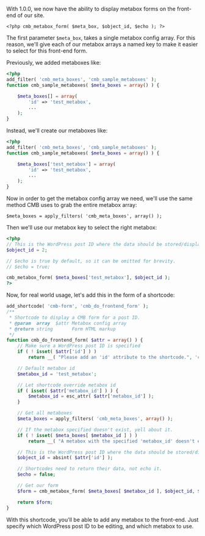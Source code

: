 With 1.0.0, we now have the ability to display metabox forms on the front-end of our site.

```
<?php cmb_metabox_form( $meta_box, $object_id, $echo ); ?>
```

The first parameter `$meta_box`, takes a single metabox config array. For this reason, we'll give each of our metabox arrays a named key to make it easier to select for this front-end form.

Previously, we added metaboxes like:
```php
<?php 
add_filter( 'cmb_meta_boxes', 'cmb_sample_metaboxes' );
function cmb_sample_metaboxes( $meta_boxes = array() ) {

	$meta_boxes[] = array(
		'id' => 'test_metabox',
		...
	);
}
```

Instead, we'll create our metaboxes like:
```php
<?php 
add_filter( 'cmb_meta_boxes', 'cmb_sample_metaboxes' );
function cmb_sample_metaboxes( $meta_boxes = array() ) {

	$meta_boxes['test_metabox'] = array(
		'id' => 'test_metabox',
		...
	);
}
```

Now in order to get the metabox config array we need, we'll use the same method CMB uses to grab the entire metabox array:
```
$meta_boxes = apply_filters( 'cmb_meta_boxes', array() );
```

Then we'll use our metabox key to select the right metabox:
```php
<?php
// This is the WordPress post ID where the data should be stored/displayed.
$object_id = 2;

// $echo is true by default, so it can be omitted for brevity.
// $echo = true;

cmb_metabox_form( $meta_boxes['test_metabox'], $object_id );
?>
```

Now, for real world usage, let's add this in the form of a shortcode:
```php
add_shortcode( 'cmb-form', 'cmb_do_frontend_form' );
/**
 * Shortcode to display a CMB form for a post ID.
 * @param  array  $attr Metabox config array
 * @return string       Form HTML markup
 */
function cmb_do_frontend_form( $attr = array() ) {
	// Make sure a WordPress post ID is specified
	if ( ! isset( $attr['id'] ) )
		return __( "Please add an 'id' attribute to the shortcode.", 'cmb' );

	// Default metabox id
	$metabox_id = 'test_metabox';

	// Let shortcode override metabox id
	if ( isset( $attr['metabox_id'] ) ) {
		$metabox_id = esc_attr( $attr['metabox_id'] );
	}

	// Get all metaboxes
	$meta_boxes = apply_filters( 'cmb_meta_boxes', array() );

	// If the metabox specified doesn't exist, yell about it.
	if ( ! isset( $meta_boxes[ $metabox_id ] ) )
		return __( "A metabox with the specified 'metabox_id' doesn't exist.", 'cmb' );

	// This is the WordPress post ID where the data should be stored/displayed.
	$object_id = absint( $attr['id'] );

	// Shortcodes need to return their data, not echo it.
	$echo = false;

	// Get our form
	$form = cmb_metabox_form( $meta_boxes[ $metabox_id ], $object_id, $echo );

	return $form;
}
```

With this shortcode, you'll be able to add any metabox to the front-end. Just specify which WordPress post ID to be editing, and which metabox to use.